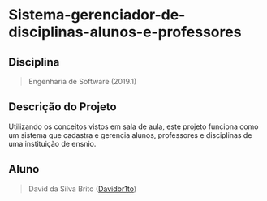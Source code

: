 # Sistema-gerenciador-de-disciplinas-alunos-e-professores

## Disciplina
> Engenharia de Software (2019.1)

## Descrição do Projeto
  Utilizando os conceitos vistos em sala de aula, este projeto funciona como um sistema que cadastra e gerencia alunos, professores e disciplinas de uma instituição de ensnio.

## Aluno
> David da Silva Brito ([Davidbr1to](https://github.com/Davidbr1to))